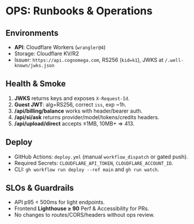 # OPS: Runbooks & Operations

## Environments
- **API**: Cloudflare Workers (`wrangler@4`)
- Storage: Cloudflare KV/R2
- Issuer: `https://api.cognomega.com`, RS256 (`kid=k1`), JWKS at `/.well-known/jwks.json`

## Health & Smoke
1. **JWKS** returns keys and exposes `X-Request-Id`.
2. **Guest JWT**: alg=RS256, correct `iss`, exp ~1h.
3. **/api/billing/balance** works with header/bearer auth.
4. **/api/si/ask** returns provider/model/tokens/credits headers.
5. **/api/upload/direct** accepts ≤1MB, 10MB+ => 413.

## Deploy
- GitHub Actions: `deploy.yml` (manual `workflow_dispatch` or gated push).
- Required Secrets: `CLOUDFLARE_API_TOKEN`, `CLOUDFLARE_ACCOUNT_ID`.
- CLI: `gh workflow run deploy --ref main` and `gh run watch`.

## SLOs & Guardrails
- API p95 < 500ms for light endpoints.
- Frontend **Lighthouse ≥ 90** Perf & Accessibility for PRs.
- No changes to routes/CORS/headers without ops review.

